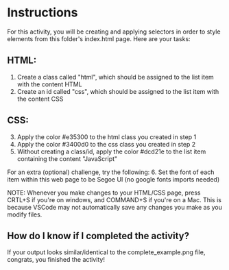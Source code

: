 # Instructions
For this activity, you will be creating and applying selectors in order to style elements from this folder's index.html page. Here are your tasks:

## HTML:
1. Create a class called "html", which should be assigned to the list item with the content HTML
2. Create an id called "css", which should be assigned to the list item with the content CSS

## CSS:
3. Apply the color #e35300 to the html class you created in step 1
4. Apply the color #3400d0 to the css class you created in step 2
5. Without creating a class/id, apply the color #dcd21e to the list item containing the content "JavaScript"

For an extra (optional) challenge, try the following:
6. Set the font of each item within this web page to be Segoe UI (no google fonts imports needed)

NOTE: Whenever you make changes to your HTML/CSS page, press CRTL+S if you're on windows, and COMMAND+S if you're on a Mac. This is because VSCode may not automatically save any changes you make as you modify files.

## How do I know if I completed the activity?
If your output looks similar/identical to the complete_example.png file, congrats, you finished the activity! 
